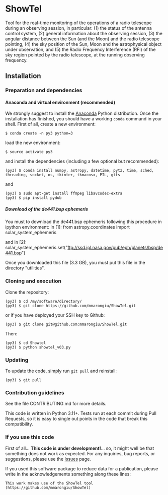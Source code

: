 # ShowTel
Tool for the real-time monitoring of the operations of a radio telescope during an observing session, in particular: (1) the status of the antenna control system, (2) general information about the observing session, (3) the angular distance between the Sun (and the Moon) and the radio telescope pointing, (4) the sky position of the Sun, Moon and the astrophysical object under observation, and (5) the Radio Frequency Interference (RFI) of the sky region pointed by the radio telescope, at the running observing frequency.



## Installation



### Preparation and dependencies



#### Anaconda and virtual environment (recommended)
We strongly suggest to install the
[Anaconda](https://www.anaconda.com) Python distribution.
Once the installation has finished, you should have a working `conda`
command in your shell. First of all, create a new environment:

    $ conda create -n py3 python=3

load the new environment:

    $ source activate py3

and install the dependencies (including a few optional but recommended):

    (py3) $ conda install numpy, astropy, datetime, pytz, time, sched, threading, socket, os, tkinter, tkmacosx, PIL, gtts

and

    (py3) $ sudo apt-get install ffmpeg libavcodec-extra
    (py3) $ pip install pydub



##### Download of the de441.bsp ephemeris
You must to download the de441.bsp ephemeris following this procedure in ipython environment:
    In [1]: from astropy.coordinates import solar_system_ephemeris

and
    In [2]: solar_system_ephemeris.set("ftp://ssd.jpl.nasa.gov/pub/eph/planets/bsp/de441.bsp")

Once you downloaded this file (3.3 GB), you must put this file in the directory "utilities".



### Cloning and execution

Clone the repository:

    (py3) $ cd /my/software/directory/
    (py3) $ git clone https://github.com/mmarongiu/ShowTel.git

or if you have deployed your SSH key to Github:

    (py3) $ git clone git@github.com:mmarongiu/ShowTel.git

Then:

    (py3) $ cd Showtel
    (py3) $ python showtel_v03.py


### Updating

To update the code, simply run `git pull` and reinstall:

    (py3) $ git pull


### Contribution guidelines

See the file CONTRIBUTING.md for more details.

This code is written in Python 3.11+. Tests run at each commit during Pull Requests, so it is easy to single out points in the code that break this compatibility.


### If you use this code

First of all... **This code is under development!**... so, it might well be that something does not work as expected. For any inquiries, bug reports, or suggestions, please use the [Issues](https://github.com/mmarongiu/ShowTel/issues) page.

If you used this software package to reduce data for a publication, please write in the acknowledgements something along these lines:

    This work makes use of the ShowTel tool (https://github.com/mmarongiu/ShowTel)
